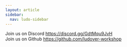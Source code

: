 ```yaml
---
layout: article
sidebar:
  nav: ludo-sidebar
---
```

Join us on Discord <a href="https://discord.gg/GdtMqu9JvH">https://discord.gg/GdtMqu9JvH</a><br>
Join us on Github <a href="https://github.com/ludover-workshop">https://github.com/ludover-workshop</a><br>
